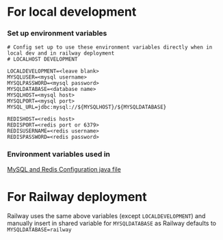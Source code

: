 # For local development
### Set up environment variables
```
# Config set up to use these environment variables directly when in local dev and in railway deployment
# LOCALHOST DEVELOPMENT

LOCALDEVELOPMENT=<leave blank>
MYSQLUSER=<mysql username>
MYSQLPASSWORD=<mysql password>
MYSQLDATABASE=<database name>
MYSQLHOST=<mysql host>
MYSQLPORT=<mysql port>
MYSQL_URL=jdbc:mysql://${MYSQLHOST}/${MYSQLDATABASE}

REDISHOST=<redis host>
REDISPORT=<redis port or 6379>
REDISUSERNAME=<redis username>
REDISPASSWORD=<redis password>
```
### Environment variables used in
[MySQL and Redis Configuration java file](src\main\java\sg\edu\nus\iss\app\assessment\config\Config.java)

# For Railway deployment
Railway uses the same above variables (except `LOCALDEVELOPMENT`) and manually insert in shared variable for `MYSQLDATABASE` as Railway defaults to `MYSQLDATABASE=railway`